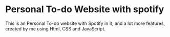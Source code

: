 # Personal To-do Website with spotify
This is an Personal To-do website with Spotify in it, and a lot more features, created by me using Html, CSS and JavaScript.
